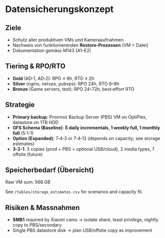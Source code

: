 # Datensicherungskonzept

## Ziele
- Schutz aller produktiven VMs und Kameraaufnahmen
- Nachweis von funktionierenden **Restore‑Prozessen** (VM + Datei)
- Dokumentation gemäss M143 (A1–E2)

## Tiering & RPO/RTO
- **Gold** (AD‑1, AD‑2): RPO ≤ 6h, RTO ≤ 2h
- **Silver** (nginx, netvps, pubvps): RPO 24h, RTO 6–8h
- **Bronze** (Game servers, test): RPO 24–72h, best‑effort RTO

## Strategie
- **Primary backup**: Proxmox Backup Server (PBS) VM on OptiPlex, datastore on 1TB HDD
- **GFS Schema (Baseline)**: **5 daily incrementals, 1 weekly full, 1 monthly full** (5‑1‑1)
- **Option (Expanded)**: 7‑4‑3 or 7‑4‑12 (depends on capacity; see storage estimates)
- **3‑2‑1**: 3 copies (prod + PBS + optional USB/cloud), 2 media types, 1 offsite (future)

## Speicherbedarf (Übersicht)
Raw VM sum: 568 GB

See `/tables/storage_estimates.csv` for scenarios and capacity fit.

## Risiken & Massnahmen
- **SMB1** required by Xiaomi cams → isolate share, least privilege, nightly copy to PBS/secondary
- Single PBS datastore disk → plan USB/offsite copy as improvement
